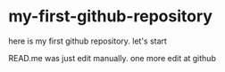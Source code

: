 # my-first-github-repository
here is my first github repository. let's start

READ.me was just edit manually. one more edit at github
